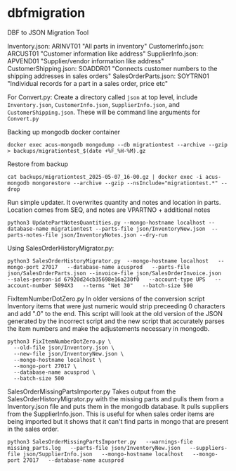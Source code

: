 # dbfmigration
DBF to JSON Migration Tool

Inventory.json: ARINVT01
"All parts in inventory"
CustomerInfo.json: ARCUST01
"Customer information like address"
SupplierInfo.json: APVEND01
"Supplier/vendor information like address"
CustomerShipping.json: SOADDR01
"Connects customer numbers to the shipping addresses in sales orders"
SalesOrderParts.json: SOYTRN01
"Individual records for a part in a sales order, price etc"


For Convert.py:
Create a directory called `json` at top level, include `Inventory.json`, `CustomerInfo.json`, `SupplierInfo.json`, and `CustomerShipping.json`. These will be command line arguments
for `Convert.py`



Backing up mongodb docker container

```
docker exec acus-mongodb mongodump --db migrationtest --archive --gzip > backups/migrationtest_$(date +%F_%H-%M).gz
```


Restore from backup

```
cat backups/migrationtest_2025-05-07_16-00.gz | docker exec -i acus-mongodb mongorestore --archive --gzip --nsInclude="migrationtest.*" --drop
```

Run simple updater. It overwrites quantity and notes and location in parts. Location comes from SEQ, and notes are VPARTNO + additional notes

```
python3 UpdatePartNotesQuantities.py --mongo-hostname localhost --database-name migrationtest --parts-file json/InventoryNew.json  --parts-notes-file json/InventoryNotes.json --dry-run
```


Using SalesOrderHistoryMigrator.py:
```
python3 SalesOrderHistoryMigrator.py  --mongo-hostname localhost   --mongo-port 27017   --database-name acusprod   --parts-file  json/SalesOrderParts.json --invoice-file json/SalesOrderInvoice.json  --sales-person-id 67920d24cb35698e16a230f0   --account-type UPS   --account-number 5094X3   --terms "Net 30"   --batch-size 500
```


FixItemNumberDotZero.py
In older versions of the conversion script Inventory items that were just numeric would strip preceeding 0 characters and add ".0" to the end. This script will look at the old version of the JSON
generated by the incorrect script and the new script that accurately parses the item numbers and make the adjustements necessary in mongodb.
```
python3 FixItemNumberDotZero.py \
  --old-file json/Inventory.json \
  --new-file json/InventoryNew.json \
  --mongo-hostname localhost \
  --mongo-port 27017 \
  --database-name acusprod \
  --batch-size 500
  ```


  SalesOrderMissingPartsImporter.py
  Takes output from the SalesOrderHistoryMigrator.py with the missing parts and pulls them from a Inventory.json file and puts them in the mongodb database. It pulls suppliers from the SupplierInfo.json. This is useful for when sales order items are being imported but it shows that it can't find parts in mongo that are present in the sales order.
  ```
  python3 SalesOrderMissingPartsImporter.py   --warnings-file missing_parts.log   --parts-file json/InventoryNew.json   --suppliers-file json/SupplierInfo.json   --mongo-hostname localhost   --mongo-port 27017   --database-name acusprod
  ```